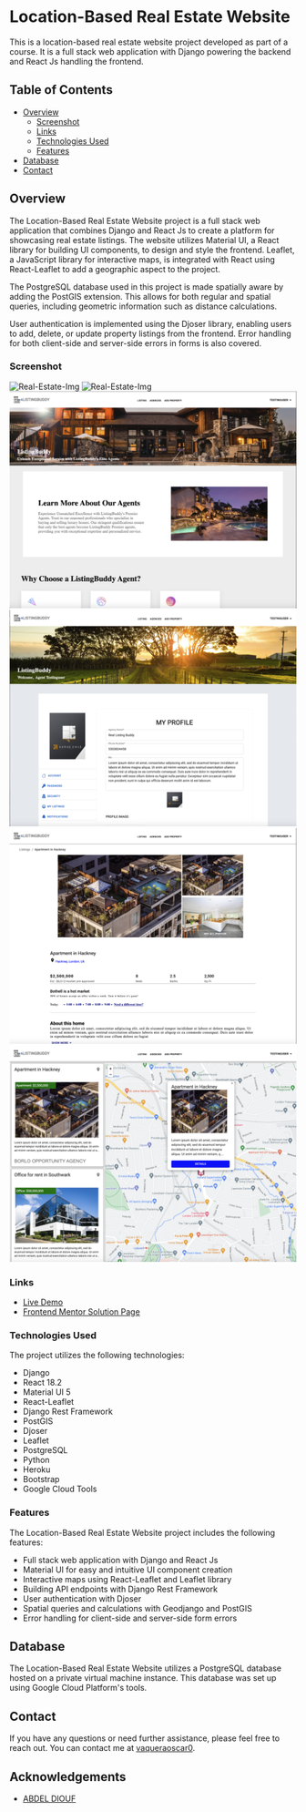# Location-Based Real Estate Website

This is a location-based real estate website project developed as part of a course. It is a full stack web application with Django powering the backend and React Js handling the frontend.

## Table of Contents

- [Overview](#overview)
    - [Screenshot](#screenshot)
    - [Links](#links)
    - [Technologies Used](#technologies-used)
    - [Features](#features)
- [Database](#database)
- [Contact](#contact)

## Overview

The Location-Based Real Estate Website project is a full stack web application that combines Django and React Js to create a platform for showcasing real estate listings. The website utilizes Material UI, a React library for building UI components, to design and style the frontend. Leaflet, a JavaScript library for interactive maps, is integrated with React using React-Leaflet to add a geographic aspect to the project.

The PostgreSQL database used in this project is made spatially aware by adding the PostGIS extension. This allows for both regular and spatial queries, including geometric information such as distance calculations.

User authentication is implemented using the Djoser library, enabling users to add, delete, or update property listings from the frontend. Error handling for both client-side and server-side errors in forms is also covered.


### Screenshot

![Real-Estate-Img](./src/Components/assets1/img6.png)
![Real-Estate-Img](./src/Components/assets1/img5.png)
![Real-Estate-Img](./src/Components/assets1/img2.png)
![Real-Estate-Img](./src/Components/assets1/img1.png)
![Real-Estate-Img](./src/Components/assets1/img3.png)
![Real-Estate-Img](./src/Components/assets1/img4.png)

### Links

- [Live Demo](https://vaqueraoscar0.github.io/frontendmentor.io-news-homepage)
- [Frontend Mentor Solution Page](https://www.frontendmentor.io/solutions/news-homepage-using-react-and-bootstrap-Vv80C9VQr)



### Technologies Used

The project utilizes the following technologies:

- Django
- React 18.2
- Material UI 5
- React-Leaflet
- Django Rest Framework
- PostGIS
- Djoser
- Leaflet
- PostgreSQL
- Python
- Heroku
- Bootstrap
- Google Cloud Tools

### Features

The Location-Based Real Estate Website project includes the following features:

- Full stack web application with Django and React Js
- Material UI for easy and intuitive UI component creation
- Interactive maps using React-Leaflet and Leaflet library
- Building API endpoints with Django Rest Framework
- User authentication with Djoser
- Spatial queries and calculations with Geodjango and PostGIS
- Error handling for client-side and server-side form errors


## Database

The Location-Based Real Estate Website utilizes a PostgreSQL database hosted on a private virtual machine instance. This database was set up using Google Cloud Platform's tools.

## Contact

If you have any questions or need further assistance, please feel free to reach out. You can contact me at [vaqueraoscar0](mailto:vaqueraoscar0@gmail.com).

## Acknowledgements

- [ABDEL DIOUF](https://www.udemy.com/share/106hW23@1XrA8k1iV11RrXCbhq5auIXyhRRSPKvq603HPIg9wyQFh8a-K5E1GzH1uPpEdt9U/)